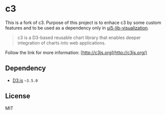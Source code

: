 # c3

This is a fork of c3. Purpose of this project is to enhace c3 by some custom features and to be used as a dependency only in [ui5-lib-visualization](https://github.com/pulseshift/ui5-lib-visualization).

> c3 is a D3-based reusable chart library that enables deeper integration of charts into web applications.

Follow the link for more information: [http://c3js.org](http://c3js.org/)

## Dependency
+ [D3.js](https://github.com/mbostock/d3) `~3.5.0`

## License
MIT
